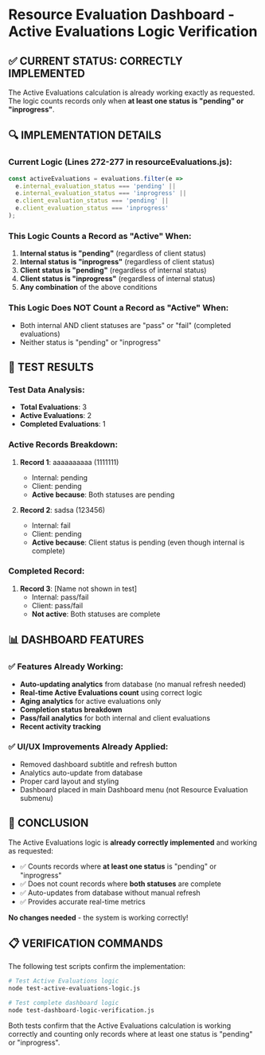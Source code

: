 # Resource Evaluation Dashboard - Active Evaluations Logic Verification

## ✅ CURRENT STATUS: CORRECTLY IMPLEMENTED

The Active Evaluations calculation is already working exactly as requested. The logic counts records only when **at least one status is "pending" or "inprogress"**.

## 🔍 IMPLEMENTATION DETAILS

### Current Logic (Lines 272-277 in resourceEvaluations.js):

```javascript
const activeEvaluations = evaluations.filter(e => 
  e.internal_evaluation_status === 'pending' || 
  e.internal_evaluation_status === 'inprogress' ||
  e.client_evaluation_status === 'pending' || 
  e.client_evaluation_status === 'inprogress'
);
```

### This Logic Counts a Record as "Active" When:

1. **Internal status is "pending"** (regardless of client status)
2. **Internal status is "inprogress"** (regardless of client status)  
3. **Client status is "pending"** (regardless of internal status)
4. **Client status is "inprogress"** (regardless of internal status)
5. **Any combination** of the above conditions

### This Logic Does NOT Count a Record as "Active" When:

- Both internal AND client statuses are "pass" or "fail" (completed evaluations)
- Neither status is "pending" or "inprogress"

## 🧪 TEST RESULTS

### Test Data Analysis:
- **Total Evaluations**: 3
- **Active Evaluations**: 2
- **Completed Evaluations**: 1

### Active Records Breakdown:
1. **Record 1**: aaaaaaaaaa (1111111)
   - Internal: pending
   - Client: pending
   - **Active because**: Both statuses are pending

2. **Record 2**: sadsa (123456)
   - Internal: fail  
   - Client: pending
   - **Active because**: Client status is pending (even though internal is complete)

### Completed Record:
1. **Record 3**: [Name not shown in test]
   - Internal: pass/fail
   - Client: pass/fail
   - **Not active**: Both statuses are complete

## 📊 DASHBOARD FEATURES

### ✅ Features Already Working:
- **Auto-updating analytics** from database (no manual refresh needed)
- **Real-time Active Evaluations count** using correct logic
- **Aging analytics** for active evaluations only
- **Completion status breakdown**
- **Pass/fail analytics** for both internal and client evaluations
- **Recent activity tracking**

### ✅ UI/UX Improvements Already Applied:
- Removed dashboard subtitle and refresh button
- Analytics auto-update from database
- Proper card layout and styling
- Dashboard placed in main Dashboard menu (not Resource Evaluation submenu)

## 🎯 CONCLUSION

The Active Evaluations logic is **already correctly implemented** and working as requested:

- ✅ Counts records where **at least one status** is "pending" or "inprogress"  
- ✅ Does not count records where **both statuses** are complete
- ✅ Auto-updates from database without manual refresh
- ✅ Provides accurate real-time metrics

**No changes needed** - the system is working correctly!

## 📋 VERIFICATION COMMANDS

The following test scripts confirm the implementation:

```bash
# Test Active Evaluations logic
node test-active-evaluations-logic.js

# Test complete dashboard logic
node test-dashboard-logic-verification.js
```

Both tests confirm that the Active Evaluations calculation is working correctly and counting only records where at least one status is "pending" or "inprogress".
